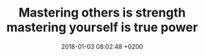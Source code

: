 ---
layout: quote
title:  "Mastering others is strength mastering yourself is true power"
date:   2018-01-03 08:02:48 +0200
type: quote
quote_author: Lao Tzu
description: Mastering others is strength mastering yourself is true power - Lao Tzu
image: http://i.imgur.com/vZztSTi.jpg
---